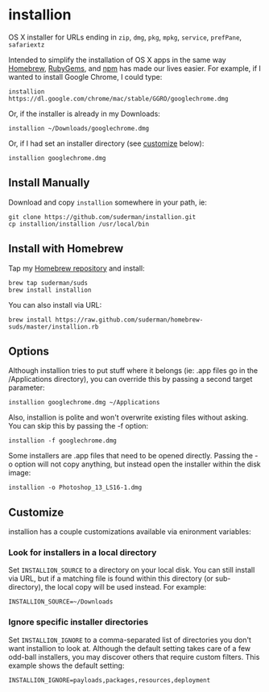 installion
==========

OS X installer for URLs ending in `zip`, `dmg`, `pkg`, `mpkg`, `service`, `prefPane`, `safariextz`  

Intended to simplify the installation of OS X apps in the same way 
[Homebrew](http://mxcl.github.com/homebrew/), [RubyGems](http://rubygems.org/), and 
[npm](http://npmjs.org/) has made our lives easier.  For example, if I wanted to install 
Google Chrome, I could type:  

`installion https://dl.google.com/chrome/mac/stable/GGRO/googlechrome.dmg`  

Or, if the installer is already in my Downloads:  

`installion ~/Downloads/googlechrome.dmg`  

Or, if I had set an installer directory (see [customize](#customize) below):  

`installion googlechrome.dmg`  

Install Manually
----------------
Download and copy `installion` somewhere in your path, ie: 

`git clone https://github.com/suderman/installion.git`  
`cp installion/installion /usr/local/bin`  

Install with Homebrew
-----------------------
Tap my [Homebrew repository](https://github.com/suderman/homebrew-suds) and install:  

`brew tap suderman/suds`  
`brew install installion`  

You can also install via URL:

`brew install https://raw.github.com/suderman/homebrew-suds/master/installion.rb`  

Options
-------
Although installion tries to put stuff where it belongs (ie: .app files
go in the /Applications directory), you can override this by passing a second 
target parameter:  

`installion googlechrome.dmg ~/Applications`  

Also, installion is polite and won't overwrite existing files without
asking. You can skip this by passing the -f option:  

`installion -f googlechrome.dmg`  

Some installers are .app files that need to be opened directly. Passing 
the -o option will not copy anything, but instead open the installer within 
the disk image:  

`installion -o Photoshop_13_LS16-1.dmg`  

Customize
---------
installion has a couple customizations available via enironment
variables:

### Look for installers in a local directory
Set `INSTALLION_SOURCE` to a directory on your local disk. You can still
install via URL, but if a matching file is found within this directory 
(or sub-directory), the local copy will be used instead. For example:  

`INSTALLION_SOURCE=~/Downloads`

### Ignore specific installer directories
Set `INSTALLION_IGNORE` to a comma-separated list of directories you
don't want installion to look at. Although the default setting takes care 
of a few odd-ball installers, you may discover others that require 
custom filters. This example shows the default setting:  

`INSTALLION_IGNORE=payloads,packages,resources,deployment`
